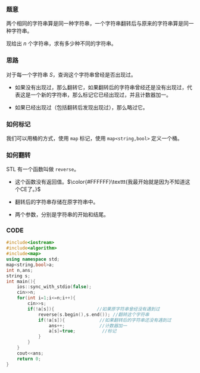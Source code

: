 ### 题意

两个相同的字符串算是同一种字符串，一个字符串翻转后与原来的字符串算是同一种字符串。

现给出 $n$ 个字符串，求有多少种不同的字符串。

### 思路

对于每一个字符串 $S$，查询这个字符串曾经是否出现过。

- 如果没有出现过，那么翻转它，如果翻转后的字符串曾经还是没有出现过，代表这是一个新的字符串，那么标记它已经出现过，并且计数器加一。

- 如果已经出现过（包括翻转后发现出现过），那么略过它。

### 如何标记

我们可以用桶的方式，使用 `map` 标记，使用 `map<string,bool>` 定义一个桶。

### 如何翻转

STL 有一个函数叫做 `reverse`。

- 这个函数没有返回值。$\color{#FFFFFF}\texttt{我最开始就是因为不知道这个CE了。}$

- 翻转后的字符串存储在原字符串中。

- 两个参数，分别是字符串的开始和结尾。

### CODE

```cpp
#include<iostream>
#include<algorithm>
#include<map>
using namespace std;
map<string,bool>a;
int n,ans;
string s;
int main(){
	ios::sync_with_stdio(false);
	cin>>n;
	for(int i=1;i<=n;i++){
		cin>>s;
		if(!a[s]){                //如果原字符串曾经没有遇到过
			reverse(s.begin(),s.end()); //翻转这个字符串
			if(!a[s]){             //如果翻转后的字符串还没有遇到过
				ans++;             //计数器加一
				a[s]=true;          //标记
			}
		}
	}
	cout<<ans;
	return 0;
}
```